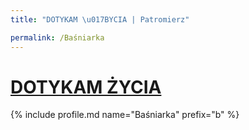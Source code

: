```yaml
---
title: "DOTYKAM \u017BYCIA | Patromierz"

permalink: /Baśniarka
---
```


# [DOTYKAM ŻYCIA](https://patronite.pl/Baśniarka)

{% include profile.md name="Baśniarka" prefix="b" %}
